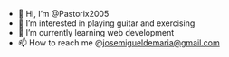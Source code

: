 - 👋 Hi, I’m @Pastorix2005
- 👀 I’m interested in playing guitar and exercising
- 🌱 I’m currently learning web development
- 📫 How to reach me @josemigueldemaria@gmail.com
